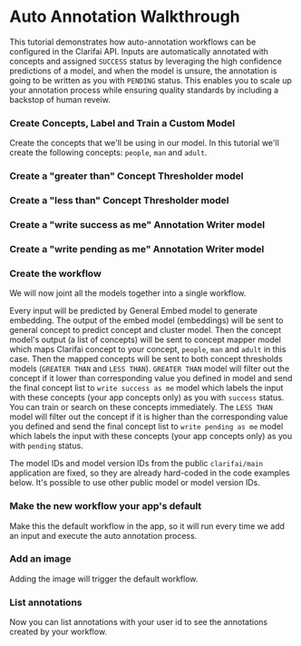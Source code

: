 # Auto Annotation Walkthrough

This tutorial demonstrates how auto-annotation workflows can be configured in the Clarifai API. Inputs are automatically annotated with concepts and assigned `SUCCESS` status by leveraging the high confidence predictions of a model, and when the model is unsure, the annotation is going to be written as you with `PENDING` status. This enables you to scale up your annotation process while ensuring quality standards by including a backstop of human reveiw.


### Create Concepts, Label and Train a Custom Model

Create the concepts that we'll be using in our model. In this tutorial we'll create the following concepts: `people`, `man` and `adult`.




### Create a "greater than" Concept Thresholder model




### Create a "less than" Concept Thresholder model



### Create a "write success as me" Annotation Writer model



### Create a "write pending as me" Annotation Writer model



### Create the workflow

We will now joint all the models together into a single workflow.

Every input will be predicted by General Embed model to generate embedding. The output of the embed model (embeddings) will be sent to general concept to predict concept and cluster model. Then the concept model's output (a list of concepts) will be sent to concept mapper model which maps Clarifai concept to your concept, `people`, `man` and `adult` in this case. Then the mapped concepts will be sent to both concept thresholds models (`GREATER THAN` and `LESS THAN`). `GREATER THAN` model will filter out the concept if it lower than corresponding value you defined in model and send the final concept list to `write success as me` model which labels the input with these concepts (your app concepts only) as you with `success` status. You can train or search on these concepts immediately. The `LESS THAN` model will filter out the concept if it is higher than the corresponding value you defined and send the final concept list to `write pending as me` model which labels the input with these concepts (your app concepts only) as you with `pending` status.

The model IDs and model version IDs from the public `clarifai/main` application are fixed, so they are already hard-coded in the code examples below. It's possible to use other public model or model version IDs.



### Make the new workflow your app's default

Make this the default workflow in the app, so it will run every time we add an input and execute the auto annotation process.



### Add an image

Adding the image will trigger the default workflow.



### List annotations

Now you can list annotations with your user id to see the annotations created by your workflow.
